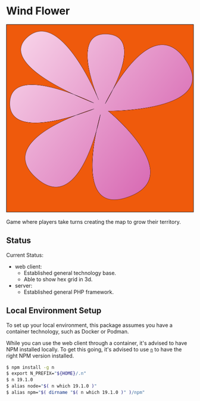 # Wind Flower

![wind flower icon](web-client/public/icons/fav-icon.svg)

Game where players take turns creating the map to grow their territory.

## Status

Current Status:

* web client:
    * Established general technology base.
    * Able to show hex grid in 3d.
* server:
    * Established general PHP framework.


## Local Environment Setup

To set up your local environment, this package assumes you have a container technology, such as Docker or Podman.

While you can use the web client through a container, it's advised to have NPM installed locally.  To get this going, it's advised to use [`n`](https://www.npmjs.com/package/n) to have the right NPM version installed.

```bash
$ npm install -g n
$ export N_PREFIX="${HOME}/.n"
$ n 19.1.0
$ alias node="$( n which 19.1.0 )"
$ alias npm="$( dirname "$( n which 19.1.0 )" )/npm"
```
